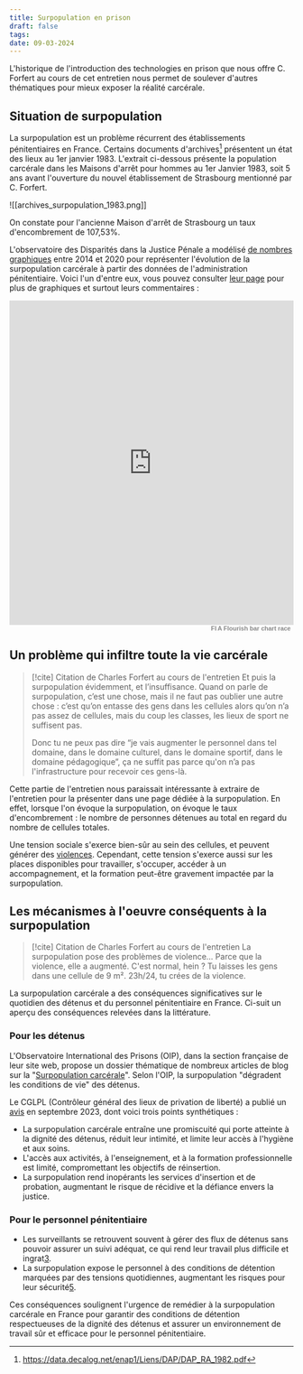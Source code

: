```yaml
---
title: Surpopulation en prison
draft: false
tags: 
date: 09-03-2024
---
```

L'historique de l'introduction des technologies en prison que nous offre C. Forfert au cours de cet entretien nous permet de soulever d'autres thématiques pour mieux exposer la réalité carcérale.
## Situation de surpopulation
La surpopulation est un problème récurrent des établissements pénitentiaires en France. Certains documents d'archives[^archives-dir-pénitentiaire] présentent un état des lieux au 1er janvier 1983. L'extrait ci-dessous présente la population carcérale dans les Maisons d'arrêt pour hommes au 1er Janvier 1983, soit 5 ans avant l'ouverture du nouvel établissement de Strasbourg mentionné par C. Forfert.

![[archives_surpopulation_1983.png]]

On constate pour l'ancienne Maison d'arrêt de Strasbourg un taux d'encombrement de 107,53%.

L'observatoire des Disparités dans la Justice Pénale a modélisé [de nombres graphiques](https://www.observatoire-disparites-justice-penale.fr/les-conditions-de-d%C3%A9tention/la-surpopulation-carc%C3%A9rale) entre 2014 et 2020 pour représenter l'évolution de la surpopulation carcérale à partir des données de l'administration pénitentiaire. Voici l'un d'entre eux, vous pouvez consulter [leur page](https://www.observatoire-disparites-justice-penale.fr/les-conditions-de-d%C3%A9tention/la-surpopulation-carc%C3%A9rale) pour plus de graphiques et surtout leurs commentaires  :
<div class="flourish-embed flourish-bar-chart-race" data-src="visualisation/6375364"><script src="https://public.flourish.studio/resources/embed.js"></script><iframe scrolling="no" frameborder="0" title="Interactive or visual content" sandbox="allow-same-origin allow-forms allow-scripts allow-downloads allow-popups allow-popups-to-escape-sandbox allow-top-navigation-by-user-activation" style="width: 100%; height: 575px;" src="https://flo.uri.sh/visualisation/6375364/embed?auto=1"></iframe><div class="flourish-credit" style="width:100%!important;margin:0 0 4px!important;text-align:right!important;font-family:Helvetica,sans-serif!important;color:#888!important;font-size:11px!important;font-weight:bold!important;font-style:normal!important;-webkit-font-smoothing:antialiased!important;box-shadow:none!important;"><a href="https://flourish.studio/visualisations/bar-chart-race/?utm_source=showcase&amp;utm_campaign=visualisation/6375364" target="_top" style="display:inline-block!important;text-decoration:none!important;font:inherit!important;color:inherit!important;border:none!important;margin:0 5px!important;box-shadow:none!important;"><img alt="Flourish logo" src="https://public.flourish.studio/resources/bosh.svg" style="font:inherit!important;width:auto!important;height:12px!important;border:none!important;margin:0 2px 0!important;vertical-align:middle!important;display:inline-block!important;box-shadow:none!important;"><span style="font:inherit!important;color:#888!important;vertical-align:middle!important;display:inline-block!important;box-shadow:none!important;">A Flourish bar chart race</span></a></div></div>

## Un problème qui infiltre toute la vie carcérale

> [!cite] Citation de Charles Forfert au cours de l'entretien
>Et puis la surpopulation évidemment, et l’insuffisance. Quand on parle de surpopulation, c’est une chose, mais il ne faut pas oublier une autre chose : c’est qu’on entasse des gens dans les cellules alors qu’on n’a pas assez de cellules, mais du coup les classes, les lieux de sport ne suffisent pas. 
>
>Donc tu ne peux pas dire “je vais augmenter le personnel dans tel domaine, dans le domaine culturel, dans le domaine sportif, dans le domaine pédagogique”, ça ne suffit pas parce qu'on n’a pas l'infrastructure pour recevoir ces gens-là.

Cette partie de l'entretien nous paraissait intéressante à extraire de l'entretien pour la présenter dans une page dédiée à la surpopulation. En effet, lorsque l'on évoque la surpopulation, on évoque le taux d'encombrement : le nombre de personnes détenues au total en regard du nombre de cellules totales. 

Une tension sociale s'exerce bien-sûr au sein des cellules, et peuvent générer des [violences](#les-m%C3%A9canismes-%C3%A0-loeuvre-cons%C3%A9quents-%C3%A0-la-surpopulation). Cependant, cette tension s'exerce aussi sur les places disponibles pour travailler, s'occuper, accéder à un accompagnement, et la formation peut-être gravement impactée par la surpopulation.
## Les mécanismes à l'oeuvre conséquents à la surpopulation

> [!cite] Citation de Charles Forfert au cours de l'entretien
> La surpopulation pose des problèmes de violence... Parce que la violence, elle a augmenté. 
> C'est normal, hein ? Tu laisses les gens dans une cellule de 9 m². 23h/24, tu crées de la violence.

La surpopulation carcérale a des conséquences significatives sur le quotidien des détenus et du personnel pénitentiaire en France. Ci-suit un aperçu des conséquences relevées dans la littérature.
### Pour les détenus
L'Observatoire International des Prisons (OIP), dans la section française de leur site web, propose un dossier thématique de nombreux articles de blog sur la "[Surpopulation carcérale](https://oip.org/decrypter/thematiques/surpopulation-carcerale/)". Selon l'OIP, la surpopulation "dégradent les conditions de vie" des détenus.

Le CGLPL (Contrôleur général des lieux de privation de liberté) a publié un [avis](https://www.cglpl.fr/2023/avis-relatif-a-la-surpopulation-et-a-la-regulation-carcerales/) en septembre 2023, dont voici trois points synthétiques : 
- La surpopulation carcérale entraîne une promiscuité qui porte atteinte à la dignité des détenus, réduit leur intimité, et limite leur accès à l'hygiène et aux soins.
- L'accès aux activités, à l'enseignement, et à la formation professionnelle est limité, compromettant les objectifs de réinsertion.
- La surpopulation rend inopérants les services d'insertion et de probation, augmentant le risque de récidive et la défiance envers la justice.
### Pour le personnel pénitentiaire
- Les surveillants se retrouvent souvent à gérer des flux de détenus sans pouvoir assurer un suivi adéquat, ce qui rend leur travail plus difficile et ingrat[3](https://www.observatoire-disparites-justice-penale.fr/les-conditions-de-d%C3%A9tention/la-surpopulation-carc%C3%A9rale).
- La surpopulation expose le personnel à des conditions de détention marquées par des tensions quotidiennes, augmentant les risques pour leur sécurité[5](https://www.ccomptes.fr/system/files/2023-10/20231005-surpopulation-carcerale-persistante.pdf).
    
Ces conséquences soulignent l'urgence de remédier à la surpopulation carcérale en France pour garantir des conditions de détention respectueuses de la dignité des détenus et assurer un environnement de travail sûr et efficace pour le personnel pénitentiaire.

[^archives-dir-pénitentiaire]: https://data.decalog.net/enap1/Liens/DAP/DAP_RA_1982.pdf